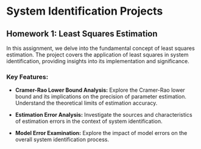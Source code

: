 # System Identification Projects 

## Homework 1: Least Squares Estimation

In this assignment, we delve into the fundamental concept of least squares estimation. The project covers the application of least squares in system identification, providing insights into its implementation and significance.

### Key Features:
- **Cramer-Rao Lower Bound Analysis:** Explore the Cramer-Rao lower bound and its implications on the precision of parameter estimation. Understand the theoretical limits of estimation accuracy.

- **Estimation Error Analysis:** Investigate the sources and characteristics of estimation errors in the context of system identification. 

- **Model Error Examination:** Explore the impact of model errors on the overall system identification process.
